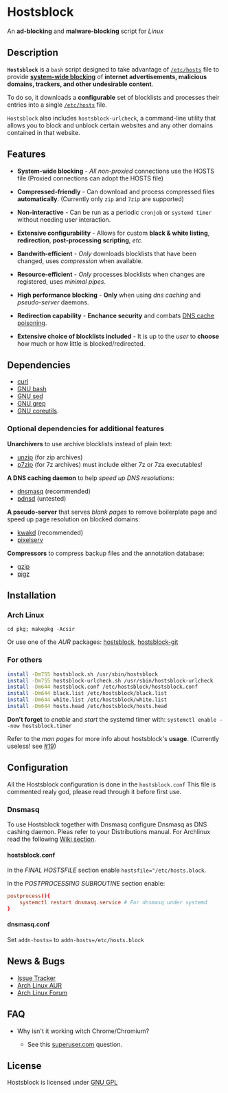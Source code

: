 # Hostsblock

An **ad-blocking** and **malware-blocking** script for *Linux*

## Description

**`Hostsblock`** is a `bash` script designed to take advantage of
[`/etc/hosts`][h] file to provide [**system-wide blocking**][0] of
**internet advertisements, malicious domains, trackers, and
other undesirable content**.

To do so, it downloads a **configurable** set of blocklists and processes their
entries into a single [`/etc/hosts`][h] file.

`Hostsblock` also includes `hostsblock-urlcheck`, a command-line utility that
allows you to block and unblock certain websites and any other domains
contained in that website.

## Features

*   **System-wide blocking** - *All non-proxied* connections use the HOSTS
  file (Proxied connections can adopt the HOSTS file)

*   **Compressed-friendly** - Can download and process compressed files
  **automatically**.  (Currently only `zip` and `7zip` are supported)

*   **Non-interactive** - Can be run as a periodic `cronjob` or `systemd timer`
  without needing user interaction.

*   **Extensive configurability** - Allows for custom **black & white listing**,
  **redirection**, **post-processing scripting**, *etc.*

*   **Bandwith-efficient** - *Only* downloads blocklists that have been changed,
  uses *compression* when available.

*   **Resource-efficient** - *Only* processes blocklists when changes are
  registered, uses *minimal pipes*.

*   **High performance blocking** - **Only** when using *dns caching* and
  *pseudo-server* daemons.

*   **Redirection capability** - **Enchance security** and combats [DNS cache
  poisoning](https://en.wikipedia.org/wiki/DNS_cache_poisoning).

*   **Extensive choice of blocklists included** - It is up to the *user* to
  **choose** how much or how little is blocked/redirected.

## Dependencies

*   [curl](http://curl.haxx.se/)
*   [GNU bash](http://www.gnu.org/software/bash/bash.html)
*   [GNU sed](http://www.gnu.org/software/sed)
*   [GNU grep](http://www.gnu.org/software/grep/grep.html)
*   [GNU coreutils](http://www.gnu.org/software/coreutils).

### Optional dependencies for **additional features**

**Unarchivers** to use archive blocklists instead of plain text:

*   [unzip][unzip] (for zip archives)
*   [p7zip][7zip] (for 7z archives) must include either 7z or 7za executables!

**A DNS caching daemon** to help *speed up DNS resolutions*:

*   [dnsmasq](http://www.thekelleys.org.uk/dnsmasq/doc.html) (recommended)
*   [pdnsd](http://members.home.nl/p.a.rombouts/pdnsd/) (untested)

**A pseudo-server** that serves *blank pages* to remove boilerplate page and
speed up page resolution on blocked domains:

*   [kwakd](https://github.com/fetchinson/kwakd/) (recommended)
*   [pixelserv](http://proxytunnel.sourceforge.net/pixelserv.php)

**Compressors** to compress backup files and the annotation database:

*   [gzip](http://www.gnu.org/software/gzip/)
*   [pigz](http://www.zlib.net/pigz/)

## Installation

### Arch Linux

`cd pkg; makepkg -Acsir`

Or use one of the *AUR* packages:
[hostsblock](https://aur.archlinux.org/packages/hostsblock/),
[hostsblock-git](https://aur.archlinux.org/packages/hostsblock-git/)

### For others

```sh
install -Dm755 hostsblock.sh /usr/sbin/hostsblock
install -Dm755 hostsblock-urlcheck.sh /usr/sbin/hostsblock-urlcheck
install -Dm644 hostsblock.conf /etc/hostsblock/hostsblock.conf
install -Dm644 black.list /etc/hostsblock/black.list
install -Dm644 white.list /etc/hostsblock/white.list
install -Dm644 hosts.head /etc/hostsblock/hosts.head
```

**Don't forget** to *enable* and *start* the systemd timer with:
`systemctl enable --now hostsblock.timer `

Refer to the *man pages* for more info about hostsblock's **usage**.
(Currently useless! see  [#19](https://github.com/gaenserich/hostsblock/issues/19))

## Configuration

All the Hostsblock configuration is done in the `hostsblock.conf`
This file is commented realy god, please read through it before first use.

### Dnsmasq

To use Hostsblock together with Dnsmasq configure Dnsmasq as DNS cashing daemon.
Pleas refer to your Distributions manual. For Archlinux read the following
[Wiki section](https://wiki.archlinux.org/index.php/dnsmasq#DNS_cache_setup).

#### hostsblock.conf

In the *FINAL HOSTSFILE* section enable `hostsfile="/etc/hosts.block`.

In the *POSTPROCESSING SUBROUTINE* section enable:

```conf
postprocess(){
    systemctl restart dnsmasq.service # For dnsmasq under systemd
}
```

#### dnsmasq.conf

Set `addn-hosts=` to `addn-hosts=/etc/hosts.block`

## News & Bugs

*   [Issue Tracker](https://github.com/gaenserich/hostsblock/issues)
*   [Arch Linux AUR](https://aur.archlinux.org/packages/hostsblock/)
*   [Arch Linux Forum](https://bbs.archlinux.org/viewtopic.php?id=139784)

## FAQ

*   Why isn't it working witch Chrome/Chromium?

    *   See this [superuser.com](https://superuser.com/questions/723703/why-is-chromium-bypassing-etc-hosts-and-dnsmasq) question.

## License

Hostsblock is licensed under [GNU GPL](http://www.gnu.org/licenses/gpl-3.0.txt)

[h]: https://en.wikipedia.org/wiki/Hosts_file
[0]: http://winhelp2002.mvps.org/hosts.htm

[unzip]: (http://www.info-zip.org/UnZip.html)
[7zip]: (http://members.home.nl/p.a.rombouts/pdnsd/)
